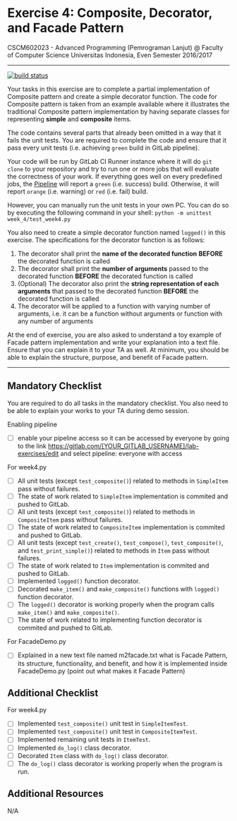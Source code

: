 # Exercise 4: Composite, Decorator, and Facade Pattern

CSCM602023 - Advanced Programming (Pemrograman Lanjut) @ Faculty of
Computer Science Universitas Indonesia, Even Semester 2016/2017

* * *

[![build status](https://gitlab.com/CSUI-AdvProg-2017/lab-exercises/badges/week-4/build.svg)](https://gitlab.com/CSUI-AdvProg-2017/lab-exercises/commits/week-4)

Your tasks in this exercise are to complete a partial implementation
of Composite pattern and create a simple decorator function. The code
for Composite pattern is taken from an example available where it 
illustrates the traditional Composite pattern implementation by having
separate classes for representing **simple** and **composite** items.

The code contains several parts that already been omitted in a way that
it fails the unit tests. You are required to complete the code and
ensure that it pass every unit tests (i.e. achieving `green` build in
GitLab pipeline).

Your code will be run by GitLab CI Runner instance where it will do
`git clone` to your repository and try to run one or more jobs that
will evaluate the correctness of your work. If everything goes well
on every predefined jobs, the [Pipeline](https://gitlab.com/CSUI-AdvProg-2017/lab-exercises/pipelines)
will report a `green` (i.e. success) build. Otherwise, it will report
`orange` (i.e. warning) or `red` (i.e. fail) build.

However, you can manually run the unit tests in your own PC. You can
do so by executing the following command in your shell:
`python -m unittest week_4/test_week4.py`

You also need to create a simple decorator function named `logged()`
in this exercise. The specifications for the decorator function is
as follows:

1. The decorator shall print the **name of the decorated function**
**BEFORE** the decorated function is called
2. The decorator shall print the **number of arguments** passed to the
decorated function **BEFORE** the decorated function is called
3. (Optional) The decorator also print the **string representation of
each arguments** that passed to the decorated function **BEFORE** the
decorated function is called
4. The decorator will be applied to a function with varying
number of arguments, i.e. it can be a function without arguments or
function with any number of arguments

At the end of exercise, you are also asked to understand a toy example
of Facade pattern implementation and write your explanation into a text
file. Ensure that you can explain it to your TA as well. At minimum,
you should be able to explain the structure, purpose, and benefit of
Facade pattern.

* * *

## Mandatory Checklist

You are required to do all tasks in the mandatory checklist. You also
need to be able to explain your works to your TA during demo session.

Enabling pipeline
* [ ] enable your pipeline access so it can be accessed by everyone by
going to the link https://gitlab.com/[YOUR_GITLAB_USERNAME]/lab-exercises/edit
and select pipeline: everyone with access

For week4.py
* [ ] All unit tests (except `test_composite()`) related to methods in 
    `SimpleItem` pass without failures.
* [ ] The state of work related to `SimpleItem` implementation is commited 
    and pushed to GitLab.
* [ ] All unit tests (except `test_composite()`) related to methods in 
    `CompositeItem` pass without failures.
* [ ] The state of work related to `CompositeItem` implementation is 
    commited and pushed to GitLab.
* [ ] All unit tests (except `test_create()`, `test_compose()`, 
    `test_composite()`, and `test_print_simple()`) related to methods in 
    `Item` pass without failures.
* [ ] The state of work related to `Item` implementation is 
    commited and pushed to GitLab.
* [ ] Implemented `logged()` function decorator.
* [ ] Decorated `make_item()` and `make_composite()` functions with 
    `logged()` function decorator.
* [ ] The `logged()` decorator is working properly when the program 
    calls `make_item()` and `make_composite()`.
* [ ] The state of work related to implementing function decorator is
    commited and pushed to GitLab.

For FacadeDemo.py
* [ ] Explained in a new text file named m2facade.txt what is Facade Pattern,
its structure, functionality, and benefit, and how it is implemented inside
FacadeDemo.py (point out what makes it Facade Pattern)

## Additional Checklist

For week4.py
* [ ] Implemented `test_composite()` unit test in `SimpleItemTest`.
* [ ] Implemented `test_composite()` unit test in `CompositeItemTest`.
* [ ] Implemented remaining unit tests in `ItemTest`.
* [ ] Implemented `do_log()` class decorator.
* [ ] Decorated `Item` class with `do_log()` class decorator.
* [ ] The `do_log()` class decorator is working properly when the 
    program is run.

## Additional Resources

N/A

